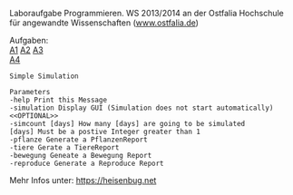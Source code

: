 Laboraufgabe Programmieren.
WS 2013/2014 an der Ostfalia Hochschule für angewandte Wissenschaften (www.ostfalia.de)

Aufgaben:  
[A1](https://github.com/chopmann/Prog-Aufgabe1/tree/aufgabe1)
[A2](https://github.com/chopmann/Prog-Aufgabe1/tree/aufgabe2)
[A3](https://github.com/chopmann/Prog-Aufgabe1/tree/aufgabe3)  
[A4](https://github.com/chopmann/Prog-Aufgabe1/tree/aufgabe4)  

```
Simple Simulation

Parameters
-help Print this Message
-simulation Display GUI (Simulation does not start automatically)
<<OPTIONAL>>
-simcount [days] How many [days] are going to be simulated
[days] Must be a postive Integer greater than 1
-pflanze Generate a PflanzenReport
-tiere Gerate a TiereReport
-bewegung Geneate a Bewegung Report
-reproduce Generate a Reproduce Report
```

Mehr Infos unter:
https://heisenbug.net

